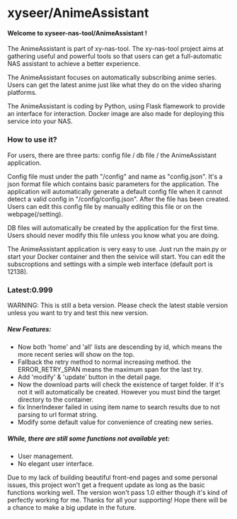# xyseer/AnimeAssistant

#### Welcome to xyseer-nas-tool/AnimeAssistant !

The AnimeAssistant is part of xy-nas-tool. The xy-nas-tool project aims at gathering useful and powerful tools so that users can get a full-automatic NAS assistant to achieve a better experience.

The AnimeAssistant focuses on automatically subscribing anime series. Users can get the latest anime just like what they do on the video sharing platforms. 

The AnimeAssistant is coding by Python, using Flask flamework to provide an interface for interaction. Docker image are also made for deploying this service into your NAS.

### How to use it?

For users, there are three parts: config file / db file / the AnimeAssistant application.

Config file must under the path "/config" and name as "config.json". It's a json format file which contains basic parameters for the application. The application will automatically generate a default config file when it cannot detect a valid config in "/config/config.json". After the file has been created. Users can edit this config file by manually editing this file or on the webpage(/setting).

DB files will automatically be created by the application for the first time. Users should never modify this file unless you know what you are doing. 

The AnimeAssistant application is very easy to use. Just run the main.py or start your Docker container and then the seivice will start. You can edit the subscroptions and settings with a simple web interface (default port is 12138).



### Latest:0.999

WARNING: This is still a beta version. Please check the latest stable version unless you want to try and test this new version.

##### New Features:

+ Now both 'home' and 'all' lists are descending by id, which means the more recent series will show on the top.
+ Fallback the retry method to normal increasing method. the ERROR_RETRY_SPAN means the maximum span for the last try.
+ Add 'modify' & 'update' button in the detail page.
+ Now the download parts will check the existence of target folder. If it's not it will automatically be created. However you must bind the target directory to the container.
+ fix InnerIndexer failed in using item name to search results due to not parsing to url format string.
+ Modify some default value for convenience of creating new series.



##### While, there are still some functions not available yet:

+ User management.
+ No elegant user interface.

Due to my lack of building beautiful front-end pages and some personal issues, this project won't get a frequent update as long as the basic functions working well. The version won't pass 1.0 either though it's kind of perfectly working for me.
Thanks for all your supporting! Hope there will be a chance to make a big update in the future.